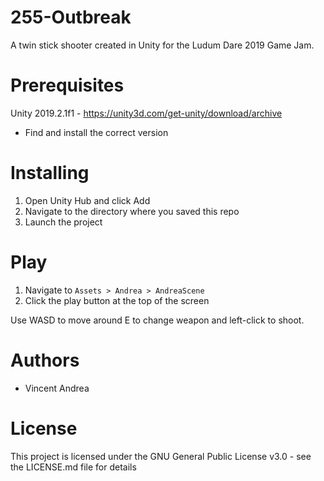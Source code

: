 # 255-Outbreak
A twin stick shooter created in Unity for the Ludum Dare 2019 Game Jam. 

# Prerequisites
Unity 2019.2.1f1 - https://unity3d.com/get-unity/download/archive
  - Find and install the correct version
  
# Installing
  1. Open Unity Hub and click Add
  2. Navigate to the directory where you saved this repo
  3. Launch the project

# Play
  1. Navigate to `Assets > Andrea > AndreaScene`
  2. Click the play button at the top of the screen
  
Use WASD to move around E to change weapon and left-click to shoot.

# Authors
  - Vincent Andrea
  
# License
This project is licensed under the GNU General Public License v3.0 - see the LICENSE.md file for details
